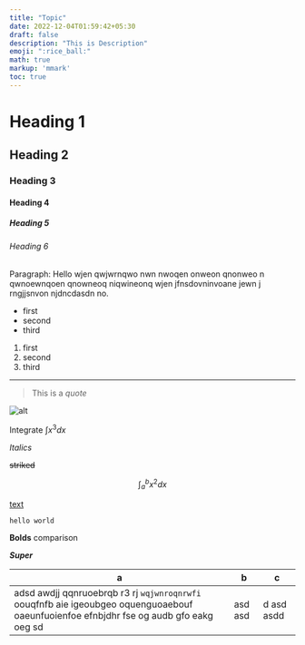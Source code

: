 ```yaml
---
title: "Topic"
date: 2022-12-04T01:59:42+05:30
draft: false
description: "This is Description"
emoji: ":rice_ball:"
math: true
markup: 'mmark'
toc: true
---
```


# Heading 1

## Heading 2

### Heading 3

#### Heading 4

##### Heading 5

###### Heading 6

Paragraph: Hello wjen qwjwrnqwo nwn nwoqen onweon qnonweo n qwnoewnqoen qnowneoq niqwineonq wjen jfnsdovninvoane jewn j rngjjsnvon njdncdasdn no.

- first
- second
- third

1. first
2. second
3. third

----------

> This is a *quote*

![alt](https://)

Integrate $\int x^3 dx$

*Italics*

~~striked~~

$$\int_{a}^{b} x^2 dx$$

[text](/Scrolls/)

`hello world`

**Bolds** comparison

***Super***

| a                                                                                                                                      | b       | c          |
| -------------------------------------------------------------------------------------------------------------------------------------- | ------- | ---------- |
| adsd awdjj qqnruoebrqb r3 rj `wqjwnroqnrwfi` oouqfnfb aie igeoubgeo oquenguoaebouf oaeunfuoienfoe efnbjdhr fse og audb gfo eakg oeg sd | asd asd | d asd asdd |
